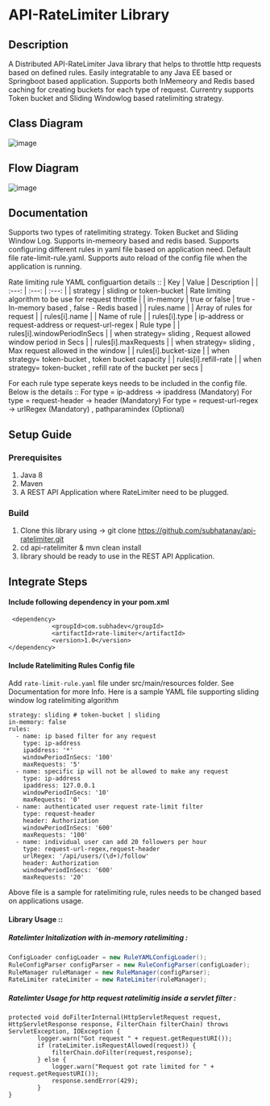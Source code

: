 # API-RateLimiter Library

## Description
A Distributed API-RateLimiter Java library that helps to throttle http requests based on defined rules. Easily integratable to any Java EE based or Springboot based application.
Supports both InMemeory and Redis based caching for creating buckets for each type of request. Currentry supports Token bucket and Sliding Windowlog based ratelimiting strategy. 

## Class Diagram
![image](https://user-images.githubusercontent.com/22850961/208228133-ab93b178-4803-4f6c-afa8-8218779189e8.png)

## Flow Diagram
![image](https://user-images.githubusercontent.com/22850961/208235701-3a083753-48be-4271-a80b-535c375f4154.png)

## Documentation
Supports two types of ratelimiting strategy. Token Bucket and Sliding Window Log.
Supports in-memeory based and redis based.
Supports configuring different rules in yaml file based on application need. Default file rate-limit-rule.yaml.
Supports auto reload of the config file when the application is running.

Rate limiting rule YAML configuartion details :: 
| Key | Value   | Description   |
| :---:   | :---: | :---: |
| strategy | sliding or token-bucket   | Rate limiting algorithm to be use for request throttle   |
| in-memory | true or false   | true - In-memory based , false - Redis based   |
| rules.name |    | Array of rules for request   |
| rules[i].name | <name of the rule name>   | Name of rule  |
| rules[i].type | ip-address or request-address or request-url-regex   | Rule type  |
| rules[i].windowPeriodInSecs | <Number>   | when strategy= sliding , Request allowed window period in Secs |
| rules[i].maxRequests | <Number>   | when strategy= sliding , Max request allowed in the window |
| rules[i].bucket-size | <Number>   | when strategy= token-bucket , token bucket capacity |
| rules[i].refill-rate | <Number>   | when strategy= token-bucket , refill rate of the bucket per secs | 

For each rule type seperate keys needs to be included in the config file. Below is the details ::
For type = ip-address -> ipaddress (Mandatory)
For type = request-header -> header (Mandatory)
For type = request-url-regex -> urlRegex (Mandatory) , pathparamindex (Optional)


## Setup Guide

### Prerequisites
1. Java 8
2. Maven
3. A REST API Application where RateLimiter need to be plugged.

### Build 
1. Clone this library using -> git clone https://github.com/subhatanay/api-ratelimiter.git
2. cd api-ratelimiter & mvn clean install
3. library should be ready to use in the REST API Application. 

## Integrate Steps
#### Include following dependency in your pom.xml 
```
 <dependency>
            <groupId>com.subhadev</groupId>
            <artifactId>rate-limiter</artifactId>
            <version>1.0</version>
</dependency>
```
#### Include Ratelimiting Rules Config file
Add `rate-limit-rule.yaml` file under src/main/resources folder. See Documentation for more Info.
Here is a sample YAML file supporting sliding window log ratelimiting algorithm
```
strategy: sliding # token-bucket | sliding
in-memory: false
rules:
  - name: ip based filter for any request
    type: ip-address
    ipaddress: '*'
    windowPeriodInSecs: '100'
    maxRequests: '5'
  - name: specific ip will not be allowed to make any request
    type: ip-address
    ipaddress: 127.0.0.1
    windowPeriodInSecs: '10'
    maxRequests: '0'
  - name: authenticated user request rate-limit filter
    type: request-header
    header: Authorization
    windowPeriodInSecs: '600'
    maxRequests: '100'
  - name: individual user can add 20 followers per hour
    type: request-url-regex,request-header
    urlRegex: '/api/users/(\d+)/follow'
    header: Authorization
    windowPeriodInSecs: '600'
    maxRequests: '20'
```
Above file is a sample for ratelimiting rule, rules needs to be changed based on applications usage.
#### Library Usage :: 
##### Ratelimter Initalization with in-memory ratelimiting : 
```java
ConfigLoader configLoader = new RuleYAMLConfigLoader();
RuleConfigParser configParser = new RuleConfigParser(configLoader);
RuleManager ruleManager = new RuleManager(configParser);
RateLimiter rateLimiter = new RateLimiter(ruleManager);
```

##### Ratelimter Usage for http request ratelimitig inside a servlet filter :
```
protected void doFilterInternal(HttpServletRequest request, HttpServletResponse response, FilterChain filterChain) throws ServletException, IOException {
        logger.warn("Got request " + request.getRequestURI());
        if (rateLimiter.isRequestAllowed(request)) {
            filterChain.doFilter(request,response);
        } else {
            logger.warn("Request got rate limited for " + request.getRequestURI());
            response.sendError(429);
        }
}
```



 
